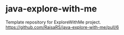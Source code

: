 # java-explore-with-me
Template repository for ExploreWithMe project.
https://github.com/RaisaRS/java-explore-with-me/pull/6
